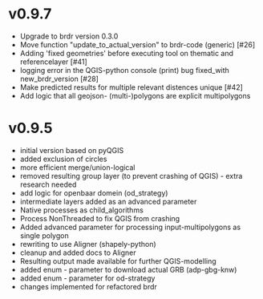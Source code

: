 
# v0.9.7

- Upgrade to brdr version 0.3.0
- Move function "update_to_actual_version" to brdr-code (generic)  [#26]
- Adding 'fixed geometries' before executing tool on thematic and referencelayer [#41]
- logging error in the QGIS-python console (print) bug fixed_with new_brdr_version [#28]
- Make predicted results for multiple relevant distences unique [#42]
- Add logic that all geojson- (multi-)polygons are  explicit multipolygons


# v0.9.5 

 - initial version based on pyQGIS
 - added exclusion of circles
 - more efficient merge/union-logical
 - removed resulting group layer (to prevent crashing of QGIS) - extra research needed
 - add logic for openbaar domein (od_strategy)
 - intermediate layers added as an advanced parameter
 - Native processes as child_algorithms
 - Process NonThreaded to fix QGIS from crashing
 - Added advanced parameter for processing input-multipolygons as single polygon
 - rewriting to use Aligner (shapely-python)
 - cleanup and added docs to Aligner
 - Resulting output made available for further QGIS-modelling
 - added enum - parameter to download actual GRB (adp-gbg-knw)
 - added enum - parameter for od-strategy
 - changes implemented for refactored brdr

